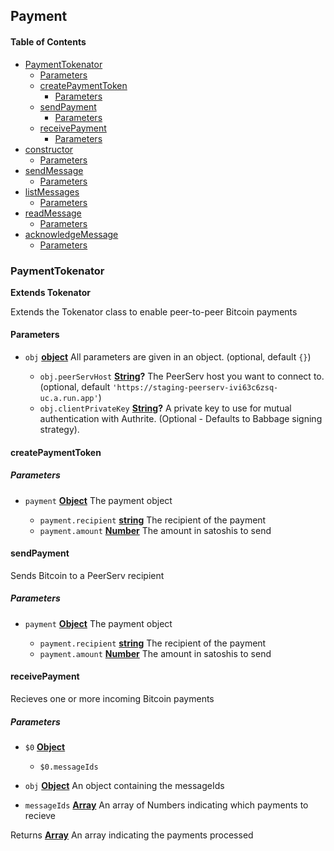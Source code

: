 ## Payment

<!-- Generated by documentation.js. Update this documentation by updating the source code. -->

#### Table of Contents

*   [PaymentTokenator](#paymenttokenator)
    *   [Parameters](#parameters)
    *   [createPaymentToken](#createpaymenttoken)
        *   [Parameters](#parameters-1)
    *   [sendPayment](#sendpayment)
        *   [Parameters](#parameters-2)
    *   [receivePayment](#receivepayment)
        *   [Parameters](#parameters-3)
*   [constructor](#constructor)
    *   [Parameters](#parameters-4)
*   [sendMessage](#sendmessage)
    *   [Parameters](#parameters-5)
*   [listMessages](#listmessages)
    *   [Parameters](#parameters-6)
*   [readMessage](#readmessage)
    *   [Parameters](#parameters-7)
*   [acknowledgeMessage](#acknowledgemessage)
    *   [Parameters](#parameters-8)

### PaymentTokenator

**Extends Tokenator**

Extends the Tokenator class to enable peer-to-peer Bitcoin payments

#### Parameters

*   `obj` **[object](https://developer.mozilla.org/docs/Web/JavaScript/Reference/Global_Objects/Object)** All parameters are given in an object. (optional, default `{}`)

    *   `obj.peerServHost` **[String](https://developer.mozilla.org/docs/Web/JavaScript/Reference/Global_Objects/String)?** The PeerServ host you want to connect to. (optional, default `'https://staging-peerserv-ivi63c6zsq-uc.a.run.app'`)
    *   `obj.clientPrivateKey` **[String](https://developer.mozilla.org/docs/Web/JavaScript/Reference/Global_Objects/String)?** A private key to use for mutual authentication with Authrite. (Optional - Defaults to Babbage signing strategy).

#### createPaymentToken

##### Parameters

*   `payment` **[Object](https://developer.mozilla.org/docs/Web/JavaScript/Reference/Global_Objects/Object)** The payment object

    *   `payment.recipient` **[string](https://developer.mozilla.org/docs/Web/JavaScript/Reference/Global_Objects/String)** The recipient of the payment
    *   `payment.amount` **[Number](https://developer.mozilla.org/docs/Web/JavaScript/Reference/Global_Objects/Number)** The amount in satoshis to send

#### sendPayment

Sends Bitcoin to a PeerServ recipient

##### Parameters

*   `payment` **[Object](https://developer.mozilla.org/docs/Web/JavaScript/Reference/Global_Objects/Object)** The payment object

    *   `payment.recipient` **[string](https://developer.mozilla.org/docs/Web/JavaScript/Reference/Global_Objects/String)** The recipient of the payment
    *   `payment.amount` **[Number](https://developer.mozilla.org/docs/Web/JavaScript/Reference/Global_Objects/Number)** The amount in satoshis to send

#### receivePayment

Recieves one or more incoming Bitcoin payments

##### Parameters

*   `$0` **[Object](https://developer.mozilla.org/docs/Web/JavaScript/Reference/Global_Objects/Object)** 

    *   `$0.messageIds`  
*   `obj` **[Object](https://developer.mozilla.org/docs/Web/JavaScript/Reference/Global_Objects/Object)** An object containing the messageIds
*   `messageIds` **[Array](https://developer.mozilla.org/docs/Web/JavaScript/Reference/Global_Objects/Array)** An array of Numbers indicating which payments to recieve

Returns **[Array](https://developer.mozilla.org/docs/Web/JavaScript/Reference/Global_Objects/Array)** An array indicating the payments processed